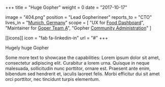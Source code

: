 +++
title = "Huge Gopher"
weight = 0
date = "2017-10-17"

image = "404.png"
position = "Lead Gopherineer"
reports_to = "CTO"
lives_in = "[Munich, Germany](https://www.google.com/maps/place/Munich,+Germany/)"
scope = [
  "UX for [Food Dashboard](#)",
  "Maintainer for [Goper Team A](#)",
  "Gopher [Community Administration](#)"
]

[[icons]]
  icon = "fab fa-linkedin-in"
  url = "#"
+++

Hugely huge Gopher

Some more text to showcase the capabilities:
Lorem ipsum dolor sit amet, consectetur adipiscing elit.
Curabitur a lorem urna.
Quisque in neque malesuada, sollicitudin nunc porttitor, ornare est.
Praesent ante enim, bibendum sed hendrerit et, iaculis laoreet felis.
Morbi efficitur dui sit amet orci porttitor, nec tincidunt turpis elementum.
